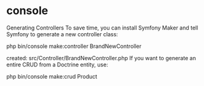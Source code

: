 # console

Generating Controllers To save time, you can install Symfony Maker and tell Symfony to generate a new controller class:

php bin/console make:controller BrandNewController

created: src/Controller/BrandNewController.php If you want to generate an entire CRUD from a Doctrine entity, use:

php bin/console make:crud Product

